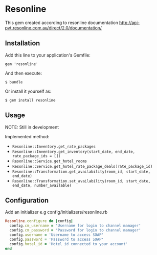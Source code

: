 # Resonline

This gem created according to resonline documentation http://api-pvt.resonline.com.au/direct/2.0/documentation/

## Installation

Add this line to your application's Gemfile:

    gem 'resonline'

And then execute:

    $ bundle

Or install it yourself as:

    $ gem install resonline

## Usage

NOTE: Still in development

Implemented method:

- `Resonline::Inventory.get_rate_packages`
- `Resonline::Inventory.get_inventory(start_date, end_date, rate_package_ids = [])`
- `Resonline::Service.get_hotel_rooms`
- `Resonline::Service.get_hotel_rate_package_deals(rate_package_id)`
- `Resonline::Transformation.get_availability(room_id, start_date, end_date)`
- `Resonline::Transformation.set_availability(room_id, start_date, end_date, number_available)`

## Configuration

Add an initializer e.g config/initializers/resonline.rb

```ruby
Resonline.configure do |config|
  config.cm_username = 'Username for login to channel manager'
  config.cm_password = 'Password for login to channel manager'
  config.username = 'Username to access SOAP'
  config.password = 'Password to access SOAP'
  config.hotel_id = 'Hotel id connected to your account'
end
```